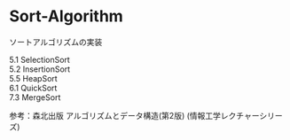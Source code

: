 # Sort-Algorithm
ソートアルゴリズムの実装  
  
5.1 SelectionSort  
5.2 InsertionSort  
5.5 HeapSort  
6.1 QuickSort  
7.3 MergeSort  
  
参考：森北出版 アルゴリズムとデータ構造(第2版) (情報工学レクチャーシリーズ)  
